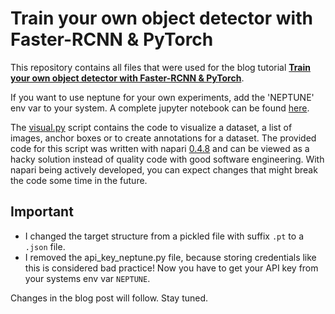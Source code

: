 # Train your own object detector with Faster-RCNN & PyTorch

This repository contains all files that were used for the blog tutorial
[**Train your own object detector with Faster-RCNN & PyTorch**](https://johschmidt42.medium.com/train-your-own-object-detector-with-faster-rcnn-pytorch-8d3c759cfc70).

If you want to use neptune for your own experiments, add the 'NEPTUNE' env var to your system.
A complete jupyter notebook can be found [here](training_script.ipynb).

The [visual.py](pytorch_faster_rcnn_tutorial/visual.py) script contains the code to visualize a dataset, a list of images, anchor boxes or to create annotations for a dataset.
The provided code for this script was written with napari [0.4.8](https://napari.org/docs/dev/release/release_0_4_8.html) and can be viewed as a hacky solution instead of quality code with good software engineering. 
With napari being actively developed, you can expect changes that might break the code some time in the future.

## Important
- I changed the target structure from a pickled file with suffix `.pt` to a `.json` file.
- I removed the api_key_neptune.py file, because storing credentials like this is considered bad practice!
  Now you have to get your API key from your systems env var `NEPTUNE`.

Changes in the blog post will follow. Stay tuned. 